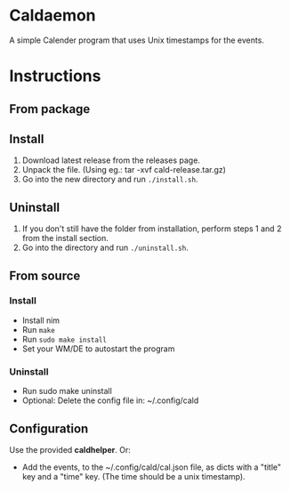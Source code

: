 # Caldaemon
A simple Calender program that uses Unix timestamps for the events.

# Instructions

## From package
## Install
1. Download latest release from the releases page.
2. Unpack the file. (Using eg.: tar -xvf cald-release.tar.gz)
3. Go into the new directory and run `./install.sh`.

## Uninstall
1. If you don't still have the folder from installation, perform steps 1 and 2 from the install section.
2. Go into the directory and run `./uninstall.sh`.

## From source
### Install
* Install nim
* Run `make`
* Run `sudo make install`
* Set your WM/DE to autostart the program

### Uninstall
* Run sudo make uninstall
* Optional: Delete the config file in: ~/.config/cald

## Configuration
Use the provided **caldhelper**. Or:
* Add the events, to the ~/.config/cald/cal.json file, as dicts with a "title" key and a "time" key. (The time should be a unix timestamp).

